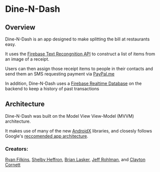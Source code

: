 # Dine-N-Dash

## Overview

Dine-N-Dash is an app designed to make splitting the bill at restaurants easy.

It uses the [Firebase Text Recongnition API](https://firebase.google.com/docs/ml-kit/recognize-text) to construct a list of items from an image of a receipt.

Users can then assign those receipt items to people in their contacts and send them an SMS requesting payment via [PayPal.me](https://www.paypal.me/)

In addition, Dine-N-Dash uses a [Firebase Realtime Database](https://firebase.google.com/docs/database/) on the backend to keep a history of past transactions

## Architecture

Dine-N-Dash was built on the Model View View-Model (MVVM) architecture.

It makes use of many of the new [AndroidX](https://developer.android.com/jetpack/androidx/) libraries, and closesly follows Google's [reccomended app architecture](https://developer.android.com/jetpack/docs/guide).

### Creators:
[Ryan Filkins](https://github.com/ryanfilkins97), [Shelby Heffron](https://github.com/smheffron), [Brian Lasker](https://github.com/blasker97), [Jeff Rohlman](https://github.com/jeffrohlman), and [Clayton Cornett](https://github.com/ClaytonCornett)
